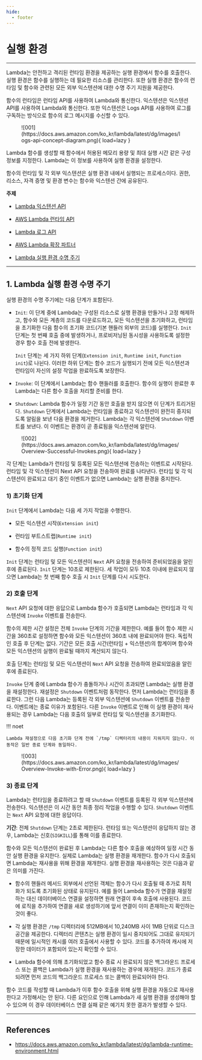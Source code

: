 ```yaml
---
hide:
  - footer
---
```


# 실행 환경

---

Lambda는 안전하고 격리된 런타임 환경을 제공하는 실행 환경에서 함수를 호출한다. 실행 환경은 함수를 실행하는 데 필요한 리소스를 관리한다. 또한 실행 환경은 함수의 런타임 및 함수와 관련된 모든 외부 익스텐션에 대한 수명 주기 지원을 제공한다.

함수의 런타임은 런타임 API를 사용하여 Lambda와 통신한다. 익스텐션은 익스텐션 API를 사용하여 Lambda와 통신한다. 또한 익스텐션은 Logs API를 사용하여 로그를 구독하는 방식으로 함수의 로그 메시지를 수신할 수 있다.

<figure markdown>
  ![001](https://docs.aws.amazon.com/ko_kr/lambda/latest/dg/images/logs-api-concept-diagram.png){ load=lazy }
</figure>

Lambda 함수를 생성할 때 함수에서 허용된 메모리 용량 및 최대 실행 시간 같은 구성 정보를 지정한다. Lambda는 이 정보를 사용하여 실행 환경을 설정한다.

함수의 런타임 및 각 외부 익스텐션은 실행 환경 내에서 실행되는 프로세스이다. 권한, 리소스, 자격 증명 및 환경 변수는 함수와 익스텐션 간에 공유된다.

**주제**

- [Lambda 익스텐션 API](https://docs.aws.amazon.com/ko_kr/lambda/latest/dg/runtimes-extensions-api.html)

- [AWS Lambda 런타임 API](https://docs.aws.amazon.com/ko_kr/lambda/latest/dg/runtimes-api.html)

- [Lambda 로그 API](https://docs.aws.amazon.com/ko_kr/lambda/latest/dg/runtimes-logs-api.html)

- [AWS Lambda 확장 파트너](https://docs.aws.amazon.com/ko_kr/lambda/latest/dg/extensions-api-partners.html)

- [Lambda 실행 환경 수명 주기](https://docs.aws.amazon.com/ko_kr/lambda/latest/dg/lambda-runtime-environment.html#runtimes-lifecycle)

---

## 1. Lambda 실행 환경 수명 주기

실행 환경의 수명 주기에는 다음 단계가 포함된다.

- `Init`: 이 단계 중에 Lambda는 구성된 리소스로 실행 환경을 만들거나 고정 해제하고, 함수와 모든 계층의 코드를 다운로드하고, 모든 익스텐션을 초기화하고, 런타임을 초기화한 다음 함수의 초기화 코드(기본 핸들러 외부의 코드)를 실행한다. `Init` 단계는 첫 번째 호출 중에 발생하거나, 프로비저닝된 동시성을 사용하도록 설정한 경우 함수 호출 전에 발생한다.

    `Init` 단계는 세 가지 하위 단계(`Extension init`, `Runtime init`, `Function init`)로 나뉜다. 이러한 하위 단계는 함수 코드가 실행되기 전에 모든 익스텐션과 런타임이 자신의 설정 작업을 완료하도록 보장한다.

- `Invoke`: 이 단계에서 Lambda는 함수 핸들러를 호출한다. 함수의 실행이 완료한 후 Lambda는 다른 함수 호출을 처리할 준비를 한다.

- `Shutdown`: Lambda 함수가 일정 기간 동안 호출을 받지 않으면 이 단계가 트리거된다. `Shutdown` 단계에서 Lambda는 런타임을 종료하고 익스텐션이 완전히 중지되도록 알림을 보낸 다음 환경을 제거한다. Lambda는 각 익스텐션에 `Shutdown` 이벤트를 보낸다. 이 이벤트는 환경이 곧 종료됨을 익스텐션에 알린다.

<figure markdown>
  ![002](https://docs.aws.amazon.com/ko_kr/lambda/latest/dg/images/Overview-Successful-Invokes.png){ load=lazy }
</figure>

각 단계는 Lambda가 런타임 및 등록된 모든 익스텐션에 전송하는 이벤트로 시작된다. 런타임 및 각 익스텐션이 Next API 요청을 전송하여 완료를 나타낸다. 런타임 및 각 익스텐션이 완료되고 대기 중인 이벤트가 없으면 Lambda는 실행 환경을 중지한다.

### 1) 초기화 단계

`Init` 단계에서 Lambda는 다음 세 가지 작업을 수행한다.

- 모든 익스텐션 시작(`Extension init`)

- 런타임 부트스트랩(`Runtime init`)

- 함수의 정적 코드 실행(`Function init`)

`Init` 단계는 런타임 및 모든 익스텐션이 `Next` API 요청을 전송하여 준비되었음을 알린 후에 종료된다. `Init` 단계는 10초로 제한된다. 세 작업이 모두 10초 이내에 완료되지 않으면 Lambda는 첫 번째 함수 호출 시 `Init` 단계를 다시 시도한다.

### 2) 호출 단계

`Next` API 요청에 대한 응답으로 Lambda 함수가 호출되면 Lambda는 런타임과 각 익스텐션에 `Invoke` 이벤트를 전송한다.

함수의 제한 시간 설정은 전체 `Invoke` 단계의 기간을 제한한다. 예를 들어 함수 제한 시간을 360초로 설정하면 함수와 모든 익스텐션이 360초 내에 완료되어야 한다. 독립적인 호출 후 단계는 없다. 기간은 모든 호출 시간(런타임 + 익스텐션)의 합계이며 함수와 모든 익스텐션의 실행이 완료될 때까지 계산되지 않는다.

호출 단계는 런타임 및 모든 익스텐션이 `Next` API 요청을 전송하여 완료되었음을 알린 후에 종료된다.

`Invoke` 단계 중에 Lambda 함수가 충돌하거나 시간이 초과되면 Lambda는 실행 환경을 재설정한다. 재설정은 `Shutdown` 이벤트처럼 동작한다. 먼저 Lambda는 런타임을 종료한다. 그런 다음 Lambda는 등록된 각 외부 익스텐션에 `Shutdown` 이벤트를 전송한다. 이벤트에는 종료 이유가 포함된다. 다른 `Invoke` 이벤트로 인해 이 실행 환경이 재사용되는 경우 Lambda는 다음 호출의 일부로 런타임 및 익스텐션을 초기화한다.

!!! noet

    Lambda 재설정으로 다음 초기화 단계 전에 `/tmp` 디렉터리의 내용이 지워지지 않는다. 이 동작은 일반 종료 단계와 동일하다.

<figure markdown>
  ![003](https://docs.aws.amazon.com/ko_kr/lambda/latest/dg/images/Overview-Invoke-with-Error.png){ load=lazy }
</figure>

### 3) 종료 단계

Lambda는 런타임을 종료하려고 할 때 `Shutdown` 이벤트를 등록된 각 외부 익스텐션에 전송한다. 익스텐션은 이 시간 동안 최종 정리 작업을 수행할 수 있다. `Shutdown` 이벤트는 `Next` API 요청에 대한 응답이다.

**기간**: 전체 `Shutdown` 단계는 2초로 제한된다. 런타임 또는 익스텐션이 응답하지 않는 경우, Lambda는 신호(`SIGKILL`)를 통해 이를 종료한다.

함수와 모든 익스텐션이 완료된 후 Lambda는 다른 함수 호출을 예상하여 일정 시간 동안 실행 환경을 유지한다. 실제로 Lambda는 실행 환경을 재개한다. 함수가 다시 호출되면 Lambda는 재사용을 위해 환경을 재개한다. 실행 환경을 재사용하는 것은 다음과 같은 의미를 가진다.

- 함수의 핸들러 메서드 외부에서 선언된 객체는 함수가 다시 호출될 때 추가로 최적화가 되도록 초기화된 상태로 유지된다. 예를 들어 Lambda 함수가 연결을 재설정하는 대신 데이터베이스 연결을 설정하면 원래 연결이 후속 호출에 사용된다. 코드에 로직을 추가하여 연결을 새로 생성하기에 앞서 연결이 이미 존재하는지 확인하는 것이 좋다.

- 각 실행 환경은 `/tmp` 디렉터리에 512MB에서 10,240MB 사이 1MB 단위로 디스크 공간을 제공한다. 디렉터리 콘텐츠는 실행 환경이 일시 중지되어도 그대로 유지되기 때문에 일시적인 캐시를 여러 호출에서 사용할 수 있다. 코드를 추가하여 캐시에 저장한 데이터가 포함되어 있는지 확인할 수 있다.

- Lambda 함수에 의해 초기화되었고 함수 종료 시 완료되지 않은 백그라운드 프로세스 또는 콜백은 Lambda가 실행 환경을 재사용하는 경우에 재개된다. 코드가 종료되려면 먼저 코드의 백그라운드 프로세스 또는 콜백이 완료되어야 한다.

함수 코드를 작성할 때 Lambda가 이후 함수 호출을 위해 실행 환경을 자동으로 재사용한다고 가정해서는 안 된다. 다른 요인으로 인해 Lambda가 새 실행 환경을 생성해야 할 수 있으며 이 경우 데이터베이스 연결 실패 같은 예기치 못한 결과가 발생할 수 있다.

---

## References

- <https://docs.aws.amazon.com/ko_kr/lambda/latest/dg/lambda-runtime-environment.html>
